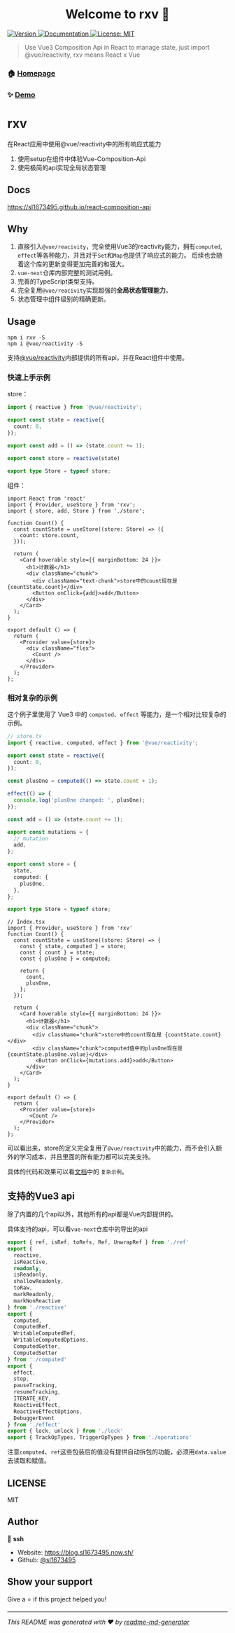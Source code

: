 <h1 align="center">Welcome to rxv 👋</h1>
<p>
  <a href="https://www.npmjs.com/package/rxv" target="_blank">
    <img alt="Version" src="https://img.shields.io/npm/v/rxv.svg">
  </a>
  <a href="https://sl1673495.github.io/react-composition-api" target="_blank">
    <img alt="Documentation" src="https://img.shields.io/badge/documentation-yes-brightgreen.svg" />
  </a>
  <a href="#" target="_blank">
    <img alt="License: MIT" src="https://img.shields.io/badge/License-MIT-yellow.svg" />
  </a>
</p>

> Use Vue3 Composition Api in React to manage state, just import @vue/reactivity, rxv means React x Vue

### 🏠 [Homepage](https://github.com/sl1673495/react-composition-api)

### ✨ [Demo](https://sl1673495.github.io/react-composition-api)

# rxv
在React应用中使用@vue/reactivity中的所有响应式能力

1. 使用setup在组件中体验Vue-Composition-Api
2. 使用极简的api实现全局状态管理

## Docs
https://sl1673495.github.io/react-composition-api

## Why
1. 直接引入`@vue/reacivity`，完全使用Vue3的reactivity能力，拥有`computed`, `effect`等各种能力，并且对于`Set`和`Map`也提供了响应式的能力。 
后续也会随着这个库的更新变得更加完善的和强大。
2. `vue-next`仓库内部完整的测试用例。
3. 完善的TypeScript类型支持。
4. 完全复用`@vue/reacivity`实现超强的**全局状态管理能力**。
5. 状态管理中组件级别的精确更新。

## Usage
```
npm i rxv -S
npm i @vue/reactivity -S
```

支持[@vue/reactivity](https://www.npmjs.com/package/@vue/reactivity)内部提供的所有api，并在React组件中使用。  

### 快速上手示例
store：
```ts
import { reactive } from '@vue/reactivity';

export const state = reactive({
  count: 0,
});

export const add = () => (state.count += 1);

export const store = reactive(state)

export type Store = typeof store;
```

组件：
```tsx
import React from 'react'
import { Provider, useStore } from 'rxv';
import { store, add, Store } from './store';

function Count() {
  const countState = useStore((store: Store) => ({
    count: store.count,
  }));

  return (
    <Card hoverable style={{ marginBottom: 24 }}>
      <h1>计数器</h1>
      <div className="chunk">
        <div className="text-chunk">store中的count现在是 {countState.count}</div>
        <Button onClick={add}>add</Button>
      </div>
    </Card>
  );
}

export default () => {
  return (
    <Provider value={store}>
      <div className="flex">
        <Count />
      </div>
    </Provider>
  );
};
```

### 相对复杂的示例

这个例子里使用了 Vue3 中的 `computed`、`effect` 等能力，是一个相对比较复杂的示例。

```ts
// store.ts
import { reactive, computed, effect } from '@vue/reactivity';

export const state = reactive({
  count: 0,
});

const plusOne = computed(() => state.count + 1);

effect(() => {
  console.log('plusOne changed: ', plusOne);
});

const add = () => (state.count += 1);

export const mutations = {
  // mutation
  add,
};

export const store = {
  state,
  computed: {
    plusOne,
  },
};

export type Store = typeof store;
```
```tsx
// Index.tsx
import { Provider, useStore } from 'rxv'
function Count() {
  const countState = useStore((store: Store) => {
    const { state, computed } = store;
    const { count } = state;
    const { plusOne } = computed;

    return {
      count,
      plusOne,
    };
  });

  return (
    <Card hoverable style={{ marginBottom: 24 }}>
      <h1>计数器</h1>
      <div className="chunk">
        <div className="chunk">store中的count现在是 {countState.count}</div>
        <div className="chunk">computed值中的plusOne现在是 {countState.plusOne.value}</div>
         <Button onClick={mutations.add}>add</Button>
      </div>
    </Card>
  );
}

export default () => {
  return (
    <Provider value={store}>
       <Count />
    </Provider>
  );
};
```
可以看出来，store的定义完全复用了`@vue/reactivity`中的能力，而不会引入额外的学习成本，并且里面的所有能力都可以完美支持。  

具体的代码和效果可以看[文档](https://sl1673495.github.io/react-composition-api)中的 `复杂示例`。

## 支持的Vue3 api  
除了内置的几个api以外，其他所有的api都是Vue内部提供的。  

具体支持的api，可以看`vue-next`仓库中的导出的api

```ts
export { ref, isRef, toRefs, Ref, UnwrapRef } from './ref'
export {
  reactive,
  isReactive,
  readonly,
  isReadonly,
  shallowReadonly,
  toRaw,
  markReadonly,
  markNonReactive
} from './reactive'
export {
  computed,
  ComputedRef,
  WritableComputedRef,
  WritableComputedOptions,
  ComputedGetter,
  ComputedSetter
} from './computed'
export {
  effect,
  stop,
  pauseTracking,
  resumeTracking,
  ITERATE_KEY,
  ReactiveEffect,
  ReactiveEffectOptions,
  DebuggerEvent
} from './effect'
export { lock, unlock } from './lock'
export { TrackOpTypes, TriggerOpTypes } from './operations'
```  

注意`computed`、`ref`这些包装后的值没有提供自动拆包的功能，必须用`data.value`去读取和赋值。 

## LICENSE

MIT

## Author

👤 **ssh**

* Website: https://blog.sl1673495.now.sh/
* Github: [@sl1673495](https://github.com/sl1673495)

## Show your support

Give a ⭐️ if this project helped you!

***
_This README was generated with ❤️ by [readme-md-generator](https://github.com/kefranabg/readme-md-generator)_
